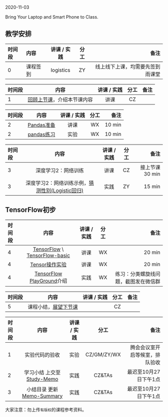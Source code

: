 2020-11-03

Bring Your Laptop  and Smart Phone to Class. 

## 教学安排

|时间段  |  内容    | 讲课 / 实践     |  分工  |  备注       |
| :----  |   :----   |   :----:    |    :----:    | ---: |
|   0   |  课程签到     |  logistics   |     ZY     |   线上线下上课，均需要先签到雨课堂     |

|时间段 |  内容    | 讲课 / 实践     |  分工  |  备注       |
| :--- |   :-------:    |   :----:    |    :----:    | ---: |
|   1  |  [回顾上节课](../WW7/WW7-Plan.md)，介绍本节课内容     |  讲课    |     CZ     |      |


| 时间段 |           内容            | 讲课 / 实践 |   分工  | 备注 |
| :----- | :---------------: | :---------: | :----: | ---: |
|    2   |  [Pandas准备](../../../Computing/Python3/pandas/)  |    讲课     |   WX   |  10 min   |
|    2   |  [pandas练习](../../../Computing/Python3/pandas/learnPandas.ipynb)  |    实验     |  WX  |  10 min   |


| 时间段 |           内容            | 讲课 / 实践 |   分工  |   备注   |
| :----- | :---------------------: | :---------: | :---: | ---: |
|    3   | 深度学习2：网络训练   |    讲课     |  CZ   |  接上节课 30 min   |
|    3   | 深度学习2：网络训练示例，[猜测性别(Logistic回归)](../../../Computing/logistic_regression/logistic_regression_scratch.ipynb)   |   实践     |  ZY   |  15 min   |


## TensorFlow初步

| 时间段 |           内容            | 讲课 / 实践 | 分工  | 备注 |
| :----- | :---------------------: | :---------: | :---: | ---: |
|    4   | [TensorFlow](http://tensorflow.google.cn) \ [TensorFlow-basic](2tensorflow-basic.pdf)  |    讲课     | WX  |  20 min   |
|    4   | [Tensor操作实验](../../../Computing/TensorFlow2/learnTensorFlow2/notebooks/1_Introduction/basic_operations.ipynb)  |    讲课     | WX  |  20 min   |
|    4   | [TensorFlow PlayGround](https://playground.tensorflow.org/)介绍  |  实践   |  WX  |  练习：分类螺旋线问题，截图发在微信群   |



|时间段  |  内容    | 讲课 / 实践  |  分工  |  备注       |
| :---  |  :------:  | :----:  |    :----:    | ---: |
|   5  |  课程小结，[展望下节课](../WW9/WW9-Plan.md)       |     |  CZ |   |

|时间段     |  内容    | 讲课 / 实践     |  分工  | 备注       |
| :---      |   :-------:    |   :----:    |    :----:    |       ---: |
|   1      | 实验代码的验收     |  实验   |     CZ/GM/ZY/WX     |    腾会会议室开启等候室，排队验收     |
|   2      | 学习小结 上交至[Study-Memo](../../Memos/Study-Memo)    |  实践    |     CZ&TAs     |   最迟至10月27日下午1点      |
|   3      | 小结目录 更新 [Memo-Summary](../../Memos/Memo-Summary)  |  实践    |     CZ&TAs     |   最迟至10月27日下午1点      |

大家注意：勿上传``有版权``的课程参考资料。
